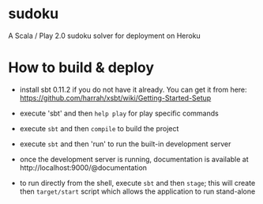 sudoku
======

A Scala / Play 2.0 sudoku solver for deployment on Heroku

How to build & deploy
=====================

* install sbt 0.11.2  if you do not have it already. You can get it from here: https://github.com/harrah/xsbt/wiki/Getting-Started-Setup

* execute 'sbt' and then `help play` for play specific commands

* execute `sbt` and then `compile` to build the project

* execute `sbt` and then 'run' to run the built-in development server

* once the development server is running, documentation is available at http://localhost:9000/@documentation

* to run directly from the shell, execute `sbt` and then `stage`; this will create then `target/start` script which allows the application to run stand-alone


